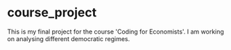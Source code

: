 # course_project
This is my final project for the course 'Coding for Economists'. I am working on analysing different democratic regimes.

